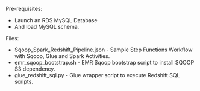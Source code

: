 Pre-requisites:

* Launch an RDS MySQL Database
* And load MySQL schema.

Files:

* Sqoop_Spark_Redshift_Pipeline.json  - Sample Step Functions Workflow with Sqoop, Glue and Spark Activities.
* emr_sqoop_bootstrap.sh - EMR Sqoop bootstrap script to install SQOOP S3 dependency.
* glue_redshift_sql.py - Glue wrapper script to execute Redshift SQL scripts.
